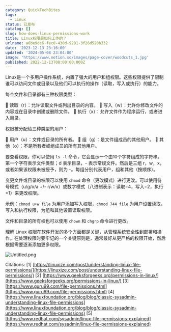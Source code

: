 ```yaml
---
category: QuickTechBites
tags:
  - Linux
status: 已发布
catalog: []
slug: how-does-linux-permissions-work
title: Linux权限是如何工作的？
urlname: a6be9dc6-fec0-430d-9281-3f26d520b332
date: '2023-12-13 23:16:00'
updated: '2024-05-08 23:04:00'
image: 'https://www.notion.so/images/page-cover/woodcuts_1.jpg'
published: 2022-12-13T08:00:00.000Z
---
```


Linux是一个多用户操作系统，内置了强大的用户和组权限。这些权限提供了限制谁可以访问文件或目录以及他们可以执行的操作（读取，写入或执行）的能力。


每个文件和目录都有三种权限类型：


🔸 读取（r）：允许读取文件或列出目录的内容。
🔸 写入（w）：允许你修改文件的内容或在目录中创建或删除文件。
🔸 执行（x）：允许文件作为程序运行，或者进入目录。


权限被分配给三种类型的用户：


🔸 用户（u）：文件或目录的所有者。
🔸 组（g）：是文件组成员的其他用户。
🔸 其他（o）：不是所有者或组成员的所有其他用户。


要查看权限，你可以使用 `ls -l` 命令，它会显示一个由10个字符组成的字符串。第一个字符表示文件类型；d 表示目录，- 表示常规文件。然后是三组 r，w，x，或者如果该权限未被授予，则为 -。每组分别代表用户，组和其他（按顺序）。


变更文件或目录的权限可以使用 `chmod` 命令（更改模式）进行更改。可以使用符号模式（u/g/o/a +/- r/w/x）或数字模式（八进制表示：读取=4，写入=2，执行=1）来更改权限。


示例：`chmod u+w file` 为用户添加写入权限，`chmod 744 file` 为用户设置读取，写入和执行权限，为组和其他设置读取权限。


文件和目录的所有权也可以使用 `chown` 和 `chgrp` 命令进行更改。


理解 Linux 权限在软件开发的多个方面都是关键，从管理系统安全性到部署和操作。在处理权限时要牢记的一个关键原则是，通常最好从更严格的权限开始，然后根据需要逐渐添加更多权限。


![Untitled.png](https://prod-files-secure.s3.us-west-2.amazonaws.com/5d24fe63-e567-4804-86f9-9fdc62e13082/332b89ee-9c33-4950-8a69-32c3d1ff2c69/Untitled.png?X-Amz-Algorithm=AWS4-HMAC-SHA256&X-Amz-Content-Sha256=UNSIGNED-PAYLOAD&X-Amz-Credential=ASIAZI2LB466QDWNX2TJ%2F20250411%2Fus-west-2%2Fs3%2Faws4_request&X-Amz-Date=20250411T054152Z&X-Amz-Expires=3600&X-Amz-Security-Token=IQoJb3JpZ2luX2VjED0aCXVzLXdlc3QtMiJHMEUCIQCPyMGPgtPAEBJtxc%2FTcQq7lrTc%2BW4QBtPLL5z46L%2BUZgIgE8%2FvJ1qdqCaBwmyBJT9dWX9ow%2FoYk3SSWuYYeHgodsEqiAQItv%2F%2F%2F%2F%2F%2F%2F%2F%2F%2FARAAGgw2Mzc0MjMxODM4MDUiDMfYDDxeRoJjv5BrvircA%2F2DGppy7jVKx5SjTisOYusk6yR4xxFwyomjGdB6rtEQF7dHrKwTnc0r54tjAH1Ee%2Bbnmbwh6UEpMukAkxYbabD9qar%2FO38OZltbPllqWFV7S9HbrGXOcNW9dWPyYZkuO%2BWPgCyD%2Fte%2BhliuinR4wmFBINNc6eCpet87%2FjV9%2BhqrSQXPfif9aX8%2FocW7bJcMIpj4qzS30%2BHu%2FsqcHcjpurCeyjPpFEDSrz%2FHMwNxyZ3o7QF3ntqYJ8gZTofJ4ykTfGVBrnFaallmRfRw7Ovfb1fHEcDK4fDa00JSFA5Z0yr%2FYUWy5GYMkNurVU5SzczzAx58IZtjrIIsqSiVA4gLkNIElxr1n822htr3kMcazX68PzlHOQGzjDiI0saySqukVFXKPKaMS7Bkzpe9BgbOPwc9ZkW%2BDtIUF%2BvoQvDpSWmmbWN9MSIe8iCQH2W4mIGiVoWyBQkbaEqAy94c7o5aQcFTp3BaVni0JrvLyAYlSCJZQQraUCiZGKTbgFL2AljVgXmRlhHqv%2FgGl9IZhAWZAkF9SQNniviF%2FCPVziHDJl%2BqWZ3j%2FaV2wsNb3bynDJIYypHOEMn9dBF17Hv%2BhX3hzn6hwUnffxq%2Fq%2FBAgbAK2nFFHS4zSobObe3e31bZMNvB4r8GOqUBfMc%2Fr9M9y%2BQrBg1mqAjKSJkUyN0x7QkcrIhqUxMO2vpHfR0X67bmIq7ZMSFUl6tAr6gVLf95VAG24dx%2FfWq38WeENuiSij1yMsRg6hNxnOAM6AoeHNAbKCmbJSmRQeEvRG8OvV5w7iODHyF9qCrtWP0bX1FfhxJDhmvDVQO93ZTWffZ2Z1UvZ3LCro3CcVRTkt0UuuAibZ0md4PgOsassv9SUIb5&X-Amz-Signature=02549802d6c0b97e42ad2bea4eb06dba2db4e367cbb0f905ebdaf15fc2863686&X-Amz-SignedHeaders=host&x-id=GetObject)


Citations:
[1] [https://linuxize.com/post/understanding-linux-file-permissions/](https://linuxize.com/post/understanding-linux-file-permissions/)
[2] [https://www.geeksforgeeks.org/permissions-in-linux/](https://www.geeksforgeeks.org/permissions-in-linux/)
[3] [https://www.guru99.com/file-permissions.html](https://www.guru99.com/file-permissions.html)
[4] [https://www.linuxfoundation.org/blog/blog/classic-sysadmin-understanding-linux-file-permissions](https://www.linuxfoundation.org/blog/blog/classic-sysadmin-understanding-linux-file-permissions)
[5] [https://www.redhat.com/sysadmin/linux-file-permissions-explained](https://www.redhat.com/sysadmin/linux-file-permissions-explained)

